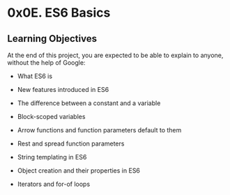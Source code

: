 # 0x0E. ES6 Basics

## Learning Objectives

At the end of this project, you are expected to be able to explain to anyone, without the help of Google:

* What ES6 is

* New features introduced in ES6

* The difference between a constant and a variable

* Block-scoped variables

* Arrow functions and function parameters default to them

* Rest and spread function parameters

* String templating in ES6

* Object creation and their properties in ES6

* Iterators and for-of loops
